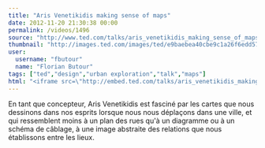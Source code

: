 ```yaml
---
title: "Aris Venetikidis making sense of maps"
date: 2012-11-20 21:30:38 00:00
permalink: /videos/1496
source: "http://www.ted.com/talks/aris_venetikidis_making_sense_of_maps.html"
thumbnail: "http://images.ted.com/images/ted/e9baebea40cbe9c1a26f6edd57f0833e4bb90aef_389x292.jpg"
user:
  username: "fbutour"
  name: "Florian Butour"
tags: ["ted","design","urban exploration","talk","maps"]
html: "<iframe src=\"http://embed.ted.com/talks/aris_venetikidis_making_sense_of_maps.html\" width=\"560\" height=\"315\" frameborder=\"0\" scrolling=\"no\" webkitAllowFullScreen mozallowfullscreen allowFullScreen></iframe>"
---
```


En tant que concepteur, Aris Venetikidis est fasciné par les cartes que nous dessinons dans nos esprits lorsque nous nous déplaçons dans une ville, et qui ressemblent moins à un plan des rues qu'à un diagramme ou à un schéma de câblage, à une image abstraite des relations que nous établissons entre les lieux.